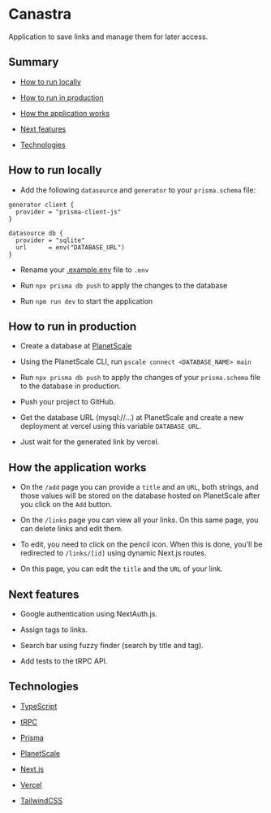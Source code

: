 # Canastra

Application to save links and manage them for later access.

## Summary

- [How to run locally](#how-to-run-locally)

- [How to run in production](#how-to-run-in-production)

- [How the application works](#how-the-application-works)

- [Next features](#next-features)

- [Technologies](#technologies)

## How to run locally

- Add the following `datasource` and `generator` to your `prisma.schema` file:

```prisma
generator client {
  provider = "prisma-client-js"
}

datasource db {
  provider = "sqlite"
  url      = env("DATABASE_URL")
}
```

- Rename your [.example.env](./.example.env) file to `.env`

- Run `npx prisma db push` to apply the changes to the database

- Run `npm run dev` to start the application

## How to run in production

- Create a database at [PlanetScale](https://planetscale.com/)

- Using the PlanetScale CLI, run `pscale connect <DATABASE_NAME> main`

- Run `npx prisma db push` to apply the changes of your `prisma.schema` file to the database in production.

- Push your project to GitHub.

- Get the database URL (mysql://...) at PlanetScale and create a new deployment at vercel using this variable `DATABASE_URL`.

- Just wait for the generated link by vercel.

## How the application works

- On the `/add` page you can provide a `title` and an `URL`, both strings, and those values will be stored on the database hosted on PlanetScale after you click on the `Add` button.

- On the `/links` page you can view all your links. On this same page, you can delete links and edit them.

- To edit, you need to click on the pencil icon. When this is done, you'll be redirected to `/links/[id]` using dynamic Next.js routes.

- On this page, you can edit the `title` and the `URL` of your link.

## Next features

- Google authentication using NextAuth.js.

- Assign tags to links.

- Search bar using fuzzy finder (search by title and tag).

- Add tests to the tRPC API.

## Technologies

- [TypeScript](https://www.typescriptlang.org/)

- [tRPC](https://trpc.io)

- [Prisma](https://prisma.io)

- [PlanetScale](https://planetscale.com/)

- [Next.js](https://nextjs.org/)

- [Vercel](https://vercel.com/)

- [TailwindCSS](https://tailwindcss.com)
